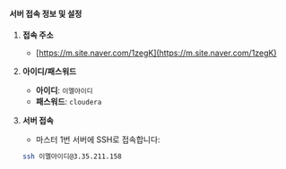 #### 서버 접속 정보 및 설정

1. **접속 주소**  
   - [https://m.site.naver.com/1zegK](https://m.site.naver.com/1zegK)

2. **아이디/패스워드**  
   - **아이디**: `이멜아이디`  
   - **패스워드**: `cloudera`

3. **서버 접속**  
   - 마스터 1번 서버에 SSH로 접속합니다:

   ```bash
   ssh 이멜아이디@3.35.211.158

